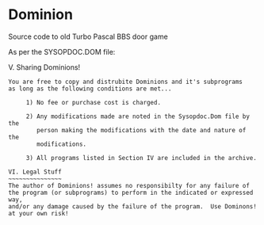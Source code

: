 # Dominion
Source code to old Turbo Pascal BBS door game

As per the SYSOPDOC.DOM file:

V. Sharing Dominions!
~~~~~~~~~~~~~~~~~~~~~
You are free to copy and distrubite Dominions and it's subprograms
as long as the following conditions are met...

     1) No fee or purchase cost is charged.

     2) Any modifications made are noted in the Sysopdoc.Dom file by the
        person making the modifications with the date and nature of the
        modifications.

     3) All programs listed in Section IV are included in the archive.

VI. Legal Stuff
~~~~~~~~~~~~~~~
The author of Dominions! assumes no responsibilty for any failure of
the program (or subprograms) to perform in the indicated or expressed way,
and/or any damage caused by the failure of the program.  Use Dominons!
at your own risk!
